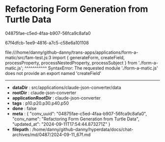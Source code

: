# Refactoring Form Generation from Turtle Data

04875fae-c5ed-4faa-b907-56fca9c8afa0

67f4dfcb-1ee9-4816-a7c5-c58e6a101108

file:///home/danny/github-danny/trans-apps/applications/form-a-matic/src/fam-test.js:3
import { generateForm, createField, processProperty, processNestedProperty, processSubject } from './form-a-matic.js';
                       ^^^^^^^^^^^
SyntaxError: The requested module './form-a-matic.js' does not provide an export named 'createField'

---

* **dataDir** : src/applications/claude-json-converter/data
* **rootDir** : claude-json-converter
* **applicationRootDir** : claude-json-converter
* **tags** : p10.p20.p30.p40.p50
* **done** : false
* **meta** : {
  "conv_uuid": "04875fae-c5ed-4faa-b907-56fca9c8afa0",
  "conv_name": "Refactoring Form Generation from Turtle Data",
  "updated_at": "2024-09-11T17:54:44.873271Z"
}
* **filepath** : /home/danny/github-danny/hyperdata/docs/chat-archives/md/0487/2024-09-11_67f.md